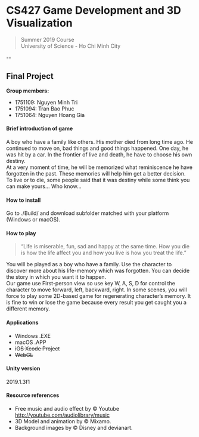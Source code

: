# CS427 Game Development and 3D Visualization
> Summer 2019 Course <br/>
> University of Science - Ho Chi Minh City <br/>

--
## Final Project

**Group members:** 
- 1751109: Nguyen Minh Tri
- 1751094: Tran Bao Phuc
- 1751064: Nguyen Hoang Gia

#### Brief introduction of game
 A boy who have a family like others. His mother died from long time
ago. He continued to move on, bad things and good things happened. One day,
he was hit by a car. In the frontier of live and death, he have to choose his own
destiny. <br/>
At a very moment of time, he will be memorized what reminiscence he have
forgotten in the past. These memories will help him get a better decision. <br/>
To live or to die, some people said that it was destiny while some think you can
make yours… Who know...

#### How to install
Go to ./Build/ and download subfolder matched with your platform (Windows or macOS).

#### How to play
> “Life is miserable, fun, sad and happy at the same time. How you die is
how the life affect you and how you live is how you treat the life.” <br/>

You will be played as a boy who have a family. Use the character to
discover more about his life-memory which was forgotten. You can decide the
story in which you want it to happen. <br/>
Our game use First-person view so use key W, A, S, D for control the
character to move forward, left, backward, right. In some scenes, you will force to
play some 2D-based game for regenerating character’s memory. It is fine to win
or lose the game because every result you get caught you a different memory.

  
#### Applications
- Windows .EXE
- macOS .APP
- ~~iOS Xcode Project~~
- ~~WebGL~~

#### Unity version
  2019.1.3f1

#### Resource references
 - Free music and audio effect by © Youtube http://youtube.com/audiolibrary/music
 - 3D Model and animation by © Mixamo.
 - Background images by © Disney and devianart.
